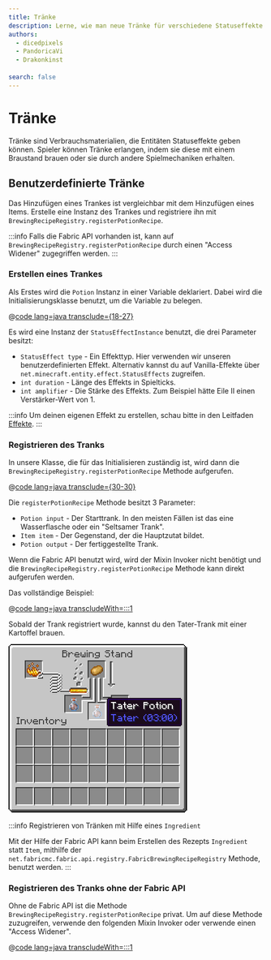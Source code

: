 ```yaml
---
title: Tränke
description: Lerne, wie man neue Tränke für verschiedene Statuseffekte hinzufügt.
authors:
  - dicedpixels
  - PandoricaVi
  - Drakonkinst

search: false
---
```


# Tränke

Tränke sind Verbrauchsmaterialien, die Entitäten Statuseffekte geben können. Spieler können Tränke erlangen, indem sie diese mit einem Braustand brauen oder sie durch andere Spielmechaniken erhalten.

## Benutzerdefinierte Tränke

Das Hinzufügen eines Trankes ist vergleichbar mit dem Hinzufügen eines Items. Erstelle eine Instanz des Trankes und registriere ihn mit `BrewingRecipeRegistry.registerPotionRecipe`.

:::info
Falls die Fabric API vorhanden ist, kann auf `BrewingRecipeRegistry.registerPotionRecipe` durch einen "Access Widener" zugegriffen werden.
:::

### Erstellen eines Trankes

Als Erstes wird die `Potion` Instanz in einer Variable deklariert. Dabei wird die Initialisierungsklasse benutzt, um die Variable zu belegen.

@[code lang=java transclude={18-27}](@/reference/latest/src/main/java/com/example/docs/potion/FabricDocsReferencePotions.java)

Es wird eine Instanz der `StatusEffectInstance` benutzt, die drei Parameter besitzt:

- `StatusEffect type` - Ein Effekttyp. Hier verwenden wir unseren benutzerdefinierten Effekt. Alternativ kannst du auf Vanilla-Effekte über `net.minecraft.entity.effect.StatusEffects` zugreifen.
- `int duration` - Länge des Effekts in Spielticks.
- `int amplifier` - Die Stärke des Effekts. Zum Beispiel hätte Eile II einen Verstärker-Wert von 1.

:::info
Um deinen eigenen Effekt zu erstellen, schau bitte in den Leitfaden [Effekte](../entities/effects).
:::

### Registrieren des Tranks

In unsere Klasse, die für das Initialisieren zuständig ist, wird dann die `BrewingRecipeRegistry.registerPotionRecipe` Methode aufgerufen.

@[code lang=java transclude={30-30}](@/reference/latest/src/main/java/com/example/docs/potion/FabricDocsReferencePotions.java)

Die `registerPotionRecipe` Methode besitzt 3 Parameter:

- `Potion input` - Der Starttrank. In den meisten Fällen ist das eine Wasserflasche oder ein "Seltsamer Trank".
- `Item item` - Der Gegenstand, der die Hauptzutat bildet.
- `Potion output` - Der fertiggestellte Trank.

Wenn die Fabric API benutzt wird, wird der Mixin Invoker nicht benötigt und die `BrewingRecipeRegistry.registerPotionRecipe` Methode kann direkt aufgerufen werden.

Das vollständige Beispiel:

@[code lang=java transcludeWith=:::1](@/reference/latest/src/main/java/com/example/docs/potion/FabricDocsReferencePotions.java)

Sobald der Trank registriert wurde, kannst du den Tater-Trank mit einer Kartoffel brauen.

![Effekt im Inventar eines Spielers](/assets/develop/tater-potion.png)

:::info Registrieren von Tränken mit Hilfe eines `Ingredient`

Mit der Hilfe der Fabric API kann beim Erstellen des Rezepts `Ingredient` statt `Item`, mithilfe der `
net.fabricmc.fabric.api.registry.FabricBrewingRecipeRegistry` Methode, benutzt werden.
:::

### Registrieren des Tranks ohne der Fabric API

Ohne de Fabric API ist die Methode `BrewingRecipeRegistry.registerPotionRecipe` privat. Um auf diese Methode zuzugreifen, verwende den folgenden Mixin Invoker oder verwende einen "Access Widener".

@[code lang=java transcludeWith=:::1](@/reference/latest/src/main/java/com/example/docs/mixin/potion/BrewingRecipeRegistryInvoker.java)
